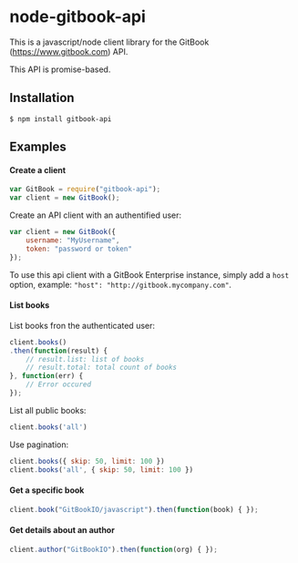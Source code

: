 node-gitbook-api
==========

This is a javascript/node client library for the GitBook (https://www.gitbook.com) API.

This API is promise-based.

## Installation

```
$ npm install gitbook-api
```

## Examples

#### Create a client

```js
var GitBook = require("gitbook-api");
var client = new GitBook();
```

Create an API client with an authentified user:

```js
var client = new GitBook({
    username: "MyUsername",
    token: "password or token"
});
```

To use this api client with a GitBook Enterprise instance, simply add a `host` option, example: `"host": "http://gitbook.mycompany.com"`.

#### List books

List books fron the authenticated user:

```js
client.books()
.then(function(result) {
    // result.list: list of books
    // result.total: total count of books
}, function(err) {
    // Error occured
});
```

List all public books:


```js
client.books('all')
```

Use pagination:

```js
client.books({ skip: 50, limit: 100 })
client.books('all', { skip: 50, limit: 100 })
```

#### Get a specific book

```js
client.book("GitBookIO/javascript").then(function(book) { });
```

#### Get details about an author

```js
client.author("GitBookIO").then(function(org) { });
```
